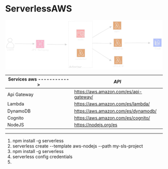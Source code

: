 # ServerlessAWS

![Texto alternativo](./img/architecture.png)

| Services aws -----------> | _API_                                  |
| ------------------------- | -------------------------------------- |
| Api Gateway               | https://aws.amazon.com/es/api-gateway/ |
| Lambda                    | https://aws.amazon.com/es/lambda/      |
| DynamoDB                  | https://aws.amazon.com/es/dynamodb/    |
| Cognito                   | https://aws.amazon.com/es/cognito/     |
| NodeJS                    | https://nodejs.org/es                  |

---

1. npm install -g serverless
2. serverless create --template aws-nodejs --path my-sls-project
3. npm install -g serverless
4. serverless config credentials
5.
